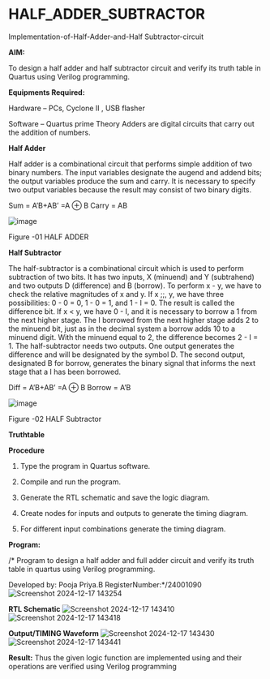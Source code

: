 # HALF_ADDER_SUBTRACTOR

Implementation-of-Half-Adder-and-Half Subtractor-circuit

**AIM:**

To design a half adder and half subtractor circuit and verify its truth table in Quartus using Verilog programming.

**Equipments Required:**

Hardware – PCs, Cyclone II , USB flasher 

Software – Quartus prime Theory Adders are digital circuits that carry out the addition of numbers.

**Half Adder**

Half adder is a combinational circuit that performs simple addition of two binary numbers. The input variables designate the augend and addend bits; the output variables produce the sum and carry. It is necessary to specify two output variables because the result may consist of two binary digits.

Sum = A’B+AB’ =A ⊕ B Carry = AB

![image](https://github.com/naavaneetha/HALF_ADDER_SUBTRACTOR/assets/154305477/bd4a0b2c-cdbc-4184-ab08-81578f121e1f)

Figure -01 HALF ADDER

**Half Subtractor**

The half-subtractor is a combinational circuit which is used to perform subtraction of two bits. It has two inputs, X (minuend) and Y (subtrahend) and two outputs D (difference) and B (borrow). To perform x - y, we have to check the relative magnitudes of x and y. If x ;;, y, we have three possibilities: 0 - 0 = 0, 1 - 0 = 1, and 1 - I = 0. The result is called the difference bit. If x < y, we have 0 - I, and it is necessary to borrow a 1 from the next higher stage. The I borrowed from the next higher stage adds 2 to the minuend bit, just as in the decimal system a borrow adds 10 to a minuend digit. With the minuend equal to 2, the difference becomes 2 - I = 1. The half-subtractor needs two outputs. One output generates the difference and will be designated by the symbol D. The second output, designated B for borrow, generates the binary signal that informs the next stage that a I has been borrowed. 

Diff = A’B+AB’ =A ⊕ B
Borrow = A’B

 ![image](https://github.com/naavaneetha/HALF_ADDER_SUBTRACTOR/assets/154305477/d76b099c-513f-4e7c-843a-e2fd028a531a)

Figure -02 HALF Subtractor

**Truthtable**

**Procedure**

1.	Type the program in Quartus software.

2.	Compile and run the program.

3.	Generate the RTL schematic and save the logic diagram.

4.	Create nodes for inputs and outputs to generate the timing diagram.

5.	For different input combinations generate the timing diagram.


**Program:**

/* Program to design a half adder and full adder circuit and verify its truth table in quartus using Verilog programming.

Developed by: Pooja Priya.B  RegisterNumber:*/24001090
![Screenshot 2024-12-17 143254](https://github.com/user-attachments/assets/f54d6af8-59fd-414a-8faa-28a618716321)

**RTL Schematic**
![Screenshot 2024-12-17 143410](https://github.com/user-attachments/assets/c51e3c75-c0e9-4213-9f50-633bbe09d1aa)
![Screenshot 2024-12-17 143418](https://github.com/user-attachments/assets/e48c7e5e-c5a8-48f5-ba9f-22da25abb567)

**Output/TIMING Waveform**
![Screenshot 2024-12-17 143430](https://github.com/user-attachments/assets/8f6b9d68-7798-4835-820f-0c6531085e77)
![Screenshot 2024-12-17 143441](https://github.com/user-attachments/assets/91dfefe4-93dd-4daa-800a-d6947da66c8a)

**Result:**
Thus the given  logic function are implemented using and their operations are verified using Verilog programming
